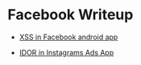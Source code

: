 # Facebook Writeup

- [ XSS in Facebook android app ](https://servicenger.com/mobile/facebook-android-webview-vulnerability/?amp=1)

- [ IDOR in Instagrams Ads App ](https://www.yesnaveen.com/2021/12/Instagram-ad-account-disclosure.html?m=1)
